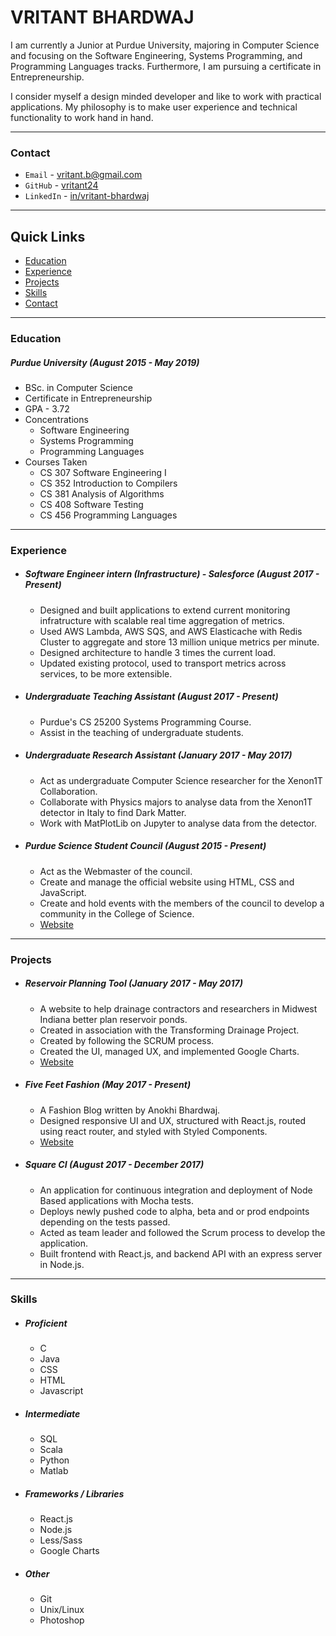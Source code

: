 # **VRITANT BHARDWAJ**

I am currently a Junior at Purdue University, majoring in Computer Science and focusing on the Software Engineering, Systems Programming, and Programming Languages tracks. Furthermore, I am pursuing a certificate in Entrepreneurship. 

I consider myself a design minded developer and like to work with practical applications. My philosophy is to make user experience and technical functionality to work hand in hand.

---


### **Contact** 
* `Email` - [vritant.b@gmail.com](mailto:vritant.b@gmail.com)
* `GitHub` - [vritant24](http://github.com/vritant24)
* `LinkedIn` - [in/vritant-bhardwaj](https://www.linkedin.com/in/vritant-bhardwaj/) 

---

## Quick Links
  * [Education](#education)
  * [Experience](#experience)
  * [Projects](#projects)
  * [Skills](#skills)
  * [Contact](#contact)
  
---

### **Education**
##### **Purdue University** *(August 2015 - May 2019)*
- BSc. in Computer Science
- Certificate in Entrepreneurship
- GPA - 3.72
- Concentrations 
    * Software Engineering
    * Systems Programming
    * Programming Languages
- Courses Taken
    * CS 307 Software Engineering I
    * CS 352 Introduction to Compilers
    * CS 381 Analysis of Algorithms
    * CS 408 Software Testing
    * CS 456 Programming Languages
    
---

### **Experience**
* ##### **Software Engineer intern (Infrastructure) - Salesforce** *(August 2017 - Present)*
    - Designed and built applications to extend current monitoring infratructure with scalable real time aggregation of metrics.
    - Used AWS Lambda, AWS SQS, and AWS Elasticache with Redis Cluster to aggregate and store 13 million unique metrics per minute.
    - Designed architecture to handle 3 times the current load.
    - Updated existing protocol, used to transport metrics across services, to be more extensible.

* ##### **Undergraduate Teaching Assistant** *(August 2017 - Present)*
    - Purdue's CS 25200 Systems Programming Course.
    - Assist in the teaching of undergraduate students.

* ##### **Undergraduate Research Assistant** *(January 2017 - May 2017)*
    - Act as undergraduate Computer Science researcher for the Xenon1T Collaboration.
    - Collaborate with Physics majors to analyse data from the Xenon1T detector in Italy to find Dark Matter.
    - Work with MatPlotLib on Jupyter to analyse data from the detector.

* ##### **Purdue Science Student Council** *(August 2015 - Present)*
    - Act as the Webmaster of the council.
    - Create and manage the official website using HTML, CSS and JavaScript.
    - Create and hold events with the members of the council to develop a community in the College of Science.
    - [Website](https://purdue.edu/pssc)
    
---

### **Projects**
* ##### **Reservoir Planning Tool** *(January 2017 - May 2017)*
    - A website to help drainage contractors and researchers in Midwest Indiana better plan reservoir ponds.
    - Created in association with the Transforming Drainage Project.
    - Created by following the SCRUM process.
    - Created the UI, managed UX, and implemented Google Charts.
    - [Website](https://drainage.agriculture.purdue.edu)

* ##### **Five Feet Fashion** *(May 2017 - Present)*
    - A Fashion Blog written by Anokhi Bhardwaj.
    - Designed responsive UI and UX, structured with React.js, routed using react router, and styled with Styled Components.
    - [Website](https://fivefeetfashion.github.io)
    
* ##### **Square CI** *(August 2017 - December 2017)*
    - An application for continuous integration and deployment of Node Based applications with Mocha tests.
    - Deploys newly pushed code to alpha, beta and or prod endpoints depending on the tests passed.
    - Acted as team leader and followed the Scrum process to develop the application.
    - Built frontend with React.js, and backend API with an express server in Node.js.
    
---

### **Skills**
* ##### **Proficient**
    - C
    - Java
    - CSS
    - HTML
    - Javascript

* ##### **Intermediate**
    - SQL
    - Scala
    - Python
    - Matlab

* ##### **Frameworks / Libraries**
    - React.js
    - Node.js
    - Less/Sass
    - Google Charts

* ##### **Other**
    - Git
    - Unix/Linux
    - Photoshop
    
